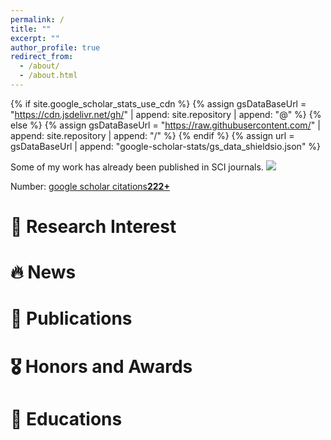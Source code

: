 ```yaml
---
permalink: /
title: ""
excerpt: ""
author_profile: true
redirect_from: 
  - /about/
  - /about.html
---
```


{% if site.google_scholar_stats_use_cdn %}
{% assign gsDataBaseUrl = "https://cdn.jsdelivr.net/gh/" | append: site.repository | append: "@" %}
{% else %}
{% assign gsDataBaseUrl = "https://raw.githubusercontent.com/" | append: site.repository | append: "/" %}
{% endif %}
{% assign url = gsDataBaseUrl | append: "google-scholar-stats/gs_data_shieldsio.json" %}

<span class='anchor' id='about-me'></span>

Some of my work has already been published in SCI journals. <a href='https://scholar.google.com/citations?user=RcaUHs4AAAAJ'><img src="https://img.shields.io/endpoint?url={{ url | url_encode }}&logo=Google%20Scholar&labelColor=f6f6f6&color=9cf&style=flat&label=citations"></a>

Number: <a href='https://scholar.google.com/citations?user=RcaUHs4AAAAJ'>google scholar citations<strong><span id='total_cit'>222+</span></strong></a>

# 📒 Research Interest

# 🔥 News

# 📝 Publications

# 🎖 Honors and Awards

# 📖 Educations
